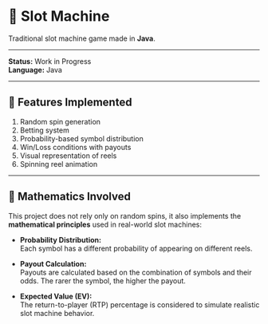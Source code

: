 # 🎰 Slot Machine  

Traditional slot machine game made in **Java**.  

---

**Status:** Work in Progress  
**Language:** Java  

---

## 📌 Features Implemented
1. Random spin generation  
2. Betting system  
3. Probability-based symbol distribution  
4. Win/Loss conditions with payouts  
5. Visual representation of reels  
6. Spinning reel animation  

---

## 🎲 Mathematics Involved  

This project does not rely only on random spins, it also implements the **mathematical principles** used in real-world slot machines:  

- **Probability Distribution:**  
  Each symbol has a different probability of appearing on different reels.  

- **Payout Calculation:**  
  Payouts are calculated based on the combination of symbols and their odds. The rarer the symbol, the higher the payout.  

- **Expected Value (EV):**  
  The return-to-player (RTP) percentage is considered to simulate realistic slot machine behavior.  

